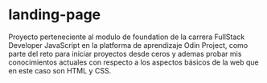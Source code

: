 # landing-page
Proyecto perteneciente al modulo de foundation de la carrera FullStack Developer JavaScript en la platforma de aprendizaje Odin Project, como parte del reto para iniciar proyectos desde ceros y ademas probar mis conocimientos actuales con respecto a los aspectos básicos de la web que en este caso son HTML y CSS.
